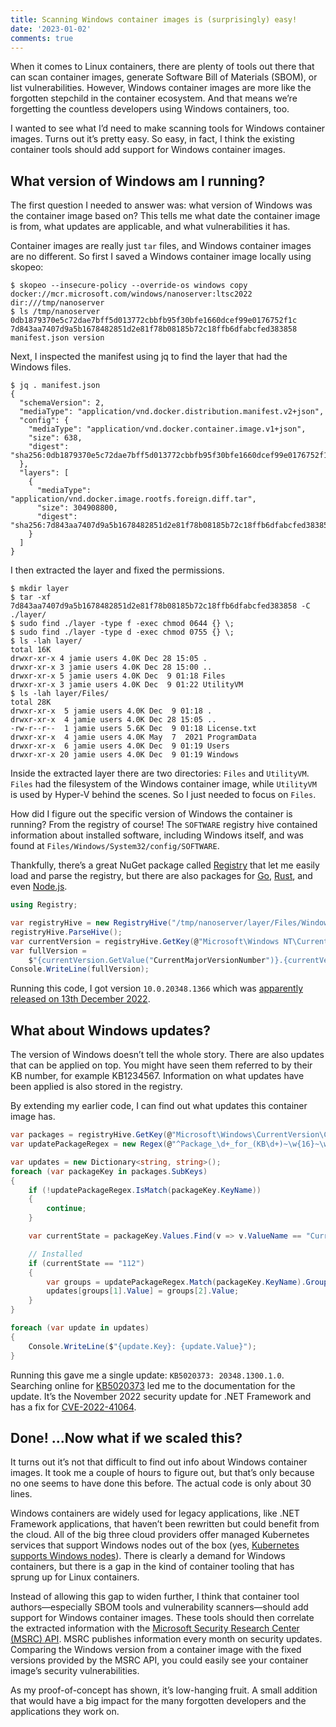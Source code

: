 ```yaml
---
title: Scanning Windows container images is (surprisingly) easy!
date: '2023-01-02'
comments: true
---
```


When it comes to Linux containers, there are plenty of tools out there that can scan container images, generate Software Bill of Materials (SBOM), or list vulnerabilities. However, Windows container images are more like the forgotten stepchild in the container ecosystem. And that means we’re forgetting the countless developers using Windows containers, too.

I wanted to see what I’d need to make scanning tools for Windows container images. Turns out it’s pretty easy. So easy, in fact, I think the existing container tools should add support for Windows container images.

## What version of Windows am I running?

The first question I needed to answer was: what version of Windows was the container image based on? This tells me what date the container image is from, what updates are applicable, and what vulnerabilities it has.

Container images are really just `tar` files, and Windows container images are no different. So first I saved a Windows container image locally using skopeo:

```shell
$ skopeo --insecure-policy --override-os windows copy docker://mcr.microsoft.com/windows/nanoserver:ltsc2022 dir:///tmp/nanoserver
$ ls /tmp/nanoserver
0db1879370e5c72dae7bff5d013772cbbfb95f30bfe1660dcef99e0176752f1c  7d843aa7407d9a5b1678482851d2e81f78b08185b72c18ffb6dfabcfed383858 manifest.json version
```

Next, I inspected the manifest using jq to find the layer that had the Windows files.

```shell
$ jq . manifest.json
{
  "schemaVersion": 2,
  "mediaType": "application/vnd.docker.distribution.manifest.v2+json",
  "config": {
    "mediaType": "application/vnd.docker.container.image.v1+json",
    "size": 638,
    "digest": "sha256:0db1879370e5c72dae7bff5d013772cbbfb95f30bfe1660dcef99e0176752f1c"
  },
  "layers": [
    {
      "mediaType": "application/vnd.docker.image.rootfs.foreign.diff.tar",
      "size": 304908800,
      "digest": "sha256:7d843aa7407d9a5b1678482851d2e81f78b08185b72c18ffb6dfabcfed383858"
    }
  ]
}
```

I then extracted the layer and fixed the permissions.

```shell
$ mkdir layer
$ tar -xf 7d843aa7407d9a5b1678482851d2e81f78b08185b72c18ffb6dfabcfed383858 -C ./layer/
$ sudo find ./layer -type f -exec chmod 0644 {} \;
$ sudo find ./layer -type d -exec chmod 0755 {} \;
$ ls -lah layer/
total 16K
drwxr-xr-x 4 jamie users 4.0K Dec 28 15:05 .
drwxr-xr-x 3 jamie users 4.0K Dec 28 15:00 ..
drwxr-xr-x 5 jamie users 4.0K Dec  9 01:18 Files
drwxr-xr-x 3 jamie users 4.0K Dec  9 01:22 UtilityVM
$ ls -lah layer/Files/
total 28K
drwxr-xr-x  5 jamie users 4.0K Dec  9 01:18 .
drwxr-xr-x  4 jamie users 4.0K Dec 28 15:05 ..
-rw-r--r--  1 jamie users 5.6K Dec  9 01:18 License.txt
drwxr-xr-x  4 jamie users 4.0K May  7  2021 ProgramData
drwxr-xr-x  6 jamie users 4.0K Dec  9 01:19 Users
drwxr-xr-x 20 jamie users 4.0K Dec  9 01:19 Windows
```

Inside the extracted layer there are two directories: `Files` and `UtilityVM`. `Files` had the filesystem of the Windows container image, while `UtilityVM` is used by Hyper-V behind the scenes. So I just needed to focus on `Files`.

How did I figure out the specific version of Windows the container is running? From the registry of course! The `SOFTWARE` registry hive contained information about installed software, including Windows itself, and was found at `Files/Windows/System32/config/SOFTWARE`.

Thankfully, there’s a great NuGet package called [Registry](https://github.com/EricZimmerman/Registry) that let me easily load and parse the registry, but there are also packages for [Go](https://pkg.go.dev/golang.org/x/sys/windows/registry), [Rust](https://github.com/bbqsrc/registry-rs), and even [Node.js](https://github.com/ironSource/node-regedit).

```csharp
using Registry;

var registryHive = new RegistryHive("/tmp/nanoserver/layer/Files/Windows/System32/config/SOFTWARE");
registryHive.ParseHive();
var currentVersion = registryHive.GetKey(@"Microsoft\Windows NT\CurrentVersion");
var fullVersion =
    $"{currentVersion.GetValue("CurrentMajorVersionNumber")}.{currentVersion.GetValue("CurrentMinorVersionNumber")}.{currentVersion.GetValue("CurrentBuildNumber")}.{currentVersion.GetValue("UBR")}";
Console.WriteLine(fullVersion);
```

Running this code, I got version `10.0.20348.1366` which was [apparently released on 13th December 2022](https://twitter.com/ChangeWindows/status/1602752823116333056).

## What about Windows updates?

The version of Windows doesn’t tell the whole story. There are also updates that can be applied on top. You might have seen them referred to by their KB number, for example KB1234567. Information on what updates have been applied is also stored in the registry.

By extending my earlier code, I can find out what updates this container image has.

```csharp
var packages = registryHive.GetKey(@"Microsoft\Windows\CurrentVersion\Component Based Servicing\Packages");
var updatePackageRegex = new Regex(@"^Package_\d+_for_(KB\d+)~\w{16}~\w+~~((?:\d+\.){3}\d+)$");

var updates = new Dictionary<string, string>();
foreach (var packageKey in packages.SubKeys)
{
    if (!updatePackageRegex.IsMatch(packageKey.KeyName))
    {
        continue;
    }

    var currentState = packageKey.Values.Find(v => v.ValueName == "CurrentState")?.ValueData;

    // Installed
    if (currentState == "112")
    {
        var groups = updatePackageRegex.Match(packageKey.KeyName).Groups;
        updates[groups[1].Value] = groups[2].Value;
    }
}

foreach (var update in updates)
{
    Console.WriteLine($"{update.Key}: {update.Value}");
}
```

Running this gave me a single update: `KB5020373: 20348.1300.1.0`. Searching online for [KB5020373](https://support.microsoft.com/en-gb/topic/november-8-2022-kb5020613-cumulative-update-for-net-framework-3-5-and-4-8-for-windows-10-version-20h2-windows-10-version-21h1-windows-10-version-21h2-and-windows-10-version-22h2-3880a78d-3b33-429a-93fc-eeb0c40b4ad4) led me to the documentation for the update. It’s the November 2022 security update for .NET Framework and has a fix for [CVE-2022-41064](https://msrc.microsoft.com/update-guide/vulnerability/CVE-2022-41064).

## Done! ...Now what if we scaled this?

It turns out it’s not that difficult to find out info about Windows container images. It took me a couple of hours to figure out, but that’s only because no one seems to have done this before. The actual code is only about 30 lines.

Windows containers are widely used for legacy applications, like .NET Framework applications, that haven’t been rewritten but could benefit from the cloud. All of the big three cloud providers offer managed Kubernetes services that support Windows nodes out of the box (yes, [Kubernetes supports Windows nodes](https://kubernetes.io/docs/concepts/windows/intro/#windows-os-version-support)). There is clearly a demand for Windows containers, but there is a gap in the kind of container tooling that has sprung up for Linux containers.

Instead of allowing this gap to widen further, I think that container tool authors—especially SBOM tools and vulnerability scanners—should add support for Windows container images. These tools should then correlate the extracted information with the [Microsoft Security Research Center (MSRC) API](https://api.msrc.microsoft.com/cvrf/v2.0/swagger/index). MSRC publishes information every month on security updates. Comparing the Windows version from a container image with the fixed versions provided by the MSRC API, you could easily see your container image’s security vulnerabilities.

As my proof-of-concept has shown, it’s low-hanging fruit. A small addition that would have a big impact for the many forgotten developers and the applications they work on.